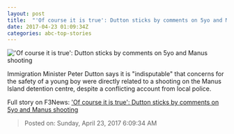 ```yaml
---
layout: post
title:  "'Of course it is true': Dutton sticks by comments on 5yo and Manus shooting"
date: 2017-04-23 01:09:34Z
categories: abc-top-stories
---
```


!['Of course it is true': Dutton sticks by comments on 5yo and Manus shooting](http://www.abc.net.au/news/image/8428814-1x1-700x700.jpg)

Immigration Minister Peter Dutton says it is "indisputable" that concerns for the safety of a young boy were directly related to a shooting on the Manus Island detention centre, despite a conflicting account from local police.


Full story on F3News: ['Of course it is true': Dutton sticks by comments on 5yo and Manus shooting](http://www.f3nws.com/n/fTKqrH)

> Posted on: Sunday, April 23, 2017 6:09:34 AM
